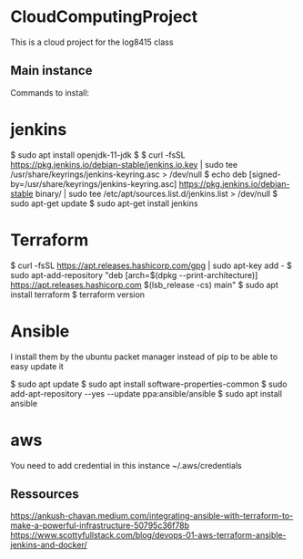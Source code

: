 # CloudComputingProject
This is a cloud project for the log8415 class

## Main instance
Commands to install:

# jenkins

$ sudo apt install openjdk-11-jdk
$
$ curl -fsSL https://pkg.jenkins.io/debian-stable/jenkins.io.key | sudo tee /usr/share/keyrings/jenkins-keyring.asc > /dev/null
$ echo deb [signed-by=/usr/share/keyrings/jenkins-keyring.asc] https://pkg.jenkins.io/debian-stable binary/ | sudo tee /etc/apt/sources.list.d/jenkins.list > /dev/null
$ sudo apt-get update
$ sudo apt-get install jenkins

# Terraform

$ curl -fsSL https://apt.releases.hashicorp.com/gpg | sudo apt-key add -
$ sudo apt-add-repository "deb [arch=$(dpkg --print-architecture)] https://apt.releases.hashicorp.com $(lsb_release -cs) main"
$ sudo apt install terraform
$ terraform version

# Ansible
I install them by the ubuntu packet manager instead of pip to be able to easy update it

$ sudo apt update
$ sudo apt install software-properties-common
$ sudo add-apt-repository --yes --update ppa:ansible/ansible
$ sudo apt install ansible

# aws
You need to add credential in this instance
~/.aws/credentials

## Ressources
https://ankush-chavan.medium.com/integrating-ansible-with-terraform-to-make-a-powerful-infrastructure-50795c36f78b
https://www.scottyfullstack.com/blog/devops-01-aws-terraform-ansible-jenkins-and-docker/


